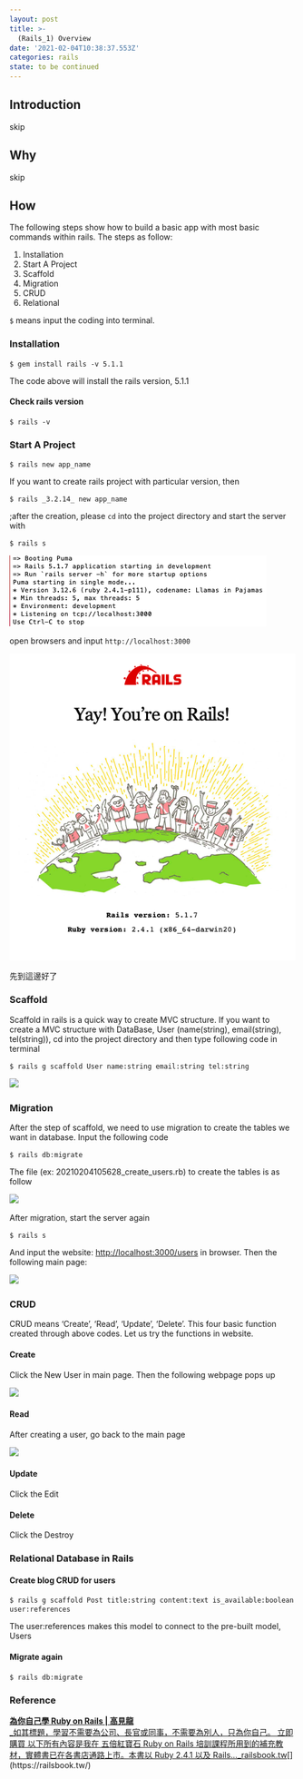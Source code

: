 ```yaml
---
layout: post
title: >-
  (Rails_1) Overview
date: '2021-02-04T10:38:37.553Z'
categories: rails
state: to be continued
---
```


## Introduction
skip

## Why
skip

## How
The following steps show how to build a basic app with most basic commands within rails. The steps as follow: 
1. Installation
2. Start A Project
3. Scaffold
4. Migration
5. CRUD
6. Relational

`$` means input the coding into terminal.

### Installation
```
$ gem install rails -v 5.1.1
```
The code above will install the rails version, 5.1.1

#### Check rails version
```
$ rails -v
```

### Start A Project
```
$ rails new app_name
```
If you want to create rails project with particular version, then
```
$ rails _3.2.14_ new app_name
```
;after the creation, please `cd` into the project directory and start the server with
```
$ rails s 
```
<img src="/assets/img/rails_server_start.png" alt="rails_server_start">

open browsers and input `http://localhost:3000`

<img src="/assets/img/rails_start_page.png" alt="rails_start_page">

先到這邊好了

### Scaffold

Scaffold in rails is a quick way to create MVC structure. If you want to create a MVC structure with DataBase, User (name(string), email(string), tel(string)), cd into the project directory and then type following code in terminal

```
$ rails g scaffold User name:string email:string tel:string
```

![](/Users/chenyongzhe/coding/practice_not_for_github/javascript_practice/medium-to-markdown/medium-export/posts/md_1623056197395/img/1__p5eI09hN9pyvsxCo102__nw.png)

### Migration

After the step of scaffold, we need to use migration to create the tables we want in database. Input the following code

```
$ rails db:migrate
```

The file (ex: 20210204105628\_create\_users.rb) to create the tables is as follow

![](/Users/chenyongzhe/coding/practice_not_for_github/javascript_practice/medium-to-markdown/medium-export/posts/md_1623056197395/img/1__UQZ9f5TDYy2MpzaBUt__N8w.png)

After migration, start the server again

```
$ rails s
```

And input the website: [http://localhost:3000/users](http://localhost:3000/users) in browser. Then the following main page:

![](/Users/chenyongzhe/coding/practice_not_for_github/javascript_practice/medium-to-markdown/medium-export/posts/md_1623056197395/img/1____Yp2j7kic__5QHtdcRC2X8g.png)

### CRUD

CRUD means ‘Create’, ‘Read’, ‘Update’, ‘Delete’. This four basic function created through above codes. Let us try the functions in website.

#### Create

Click the New User in main page. Then the following webpage pops up

![](/Users/chenyongzhe/coding/practice_not_for_github/javascript_practice/medium-to-markdown/medium-export/posts/md_1623056197395/img/1__D9wMcZ5NloIWuuY16__z34g.png)

#### Read

After creating a user, go back to the main page

![](/Users/chenyongzhe/coding/practice_not_for_github/javascript_practice/medium-to-markdown/medium-export/posts/md_1623056197395/img/1__OmOa73k4TY64SO5f__nAITA.png)

#### Update

Click the Edit

#### Delete

Click the Destroy

### Relational Database in Rails

#### Create blog CRUD for users

```
$ rails g scaffold Post title:string content:text is_available:boolean user:references
```

The user:references makes this model to connect to the pre-built model, Users

#### Migrate again

```
$ rails db:migrate
```

### Reference

[**為你自己學 Ruby on Rails | 高見龍**  
_如其標題，學習不需要為公司、長官或同事，不需要為別人，只為你自己。 立即購買 以下所有內容是我在 五倍紅寶石 Ruby on Rails 培訓課程所用到的補充教材，實體書已在各書店通路上市。本書以 Ruby 2.4.1 以及 Rails…_railsbook.tw](https://railsbook.tw/ "https://railsbook.tw/")[](https://railsbook.tw/)